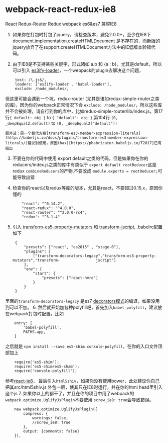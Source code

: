 # webpack-react-redux-ie8
React Redux-Router Redux webpack es6&es7 兼容IE8

1. 如果你在打包时打包了jquery，请检查版本，避免2.0.0+，至少在IE8下document.implementation.createHTMLDocument 是不存在的，而新版的jquery放弃了在support.createHTMLDocument方法中的IE低版本验错代码。
2. 由于IE8是不支持某些关键字，形式诸如 a.b 和 {a : b}，尤其是default，所以可以引入 [es3ify-loader](https://github.com/sorrycc/es3ify-loader)，一个webpack的plugin去解决这个问题，
		
		test: /\.js$/,  
		loaders: ['es3ify-loader', 'babel-loader'],
		exclude: /node_modules/,
但这里可能会遇到一个坑，redux-router (尤其是诸如redux-simple-router之类的库)，因为你的webpack正常情况下会 `exclude: /node_modules/`，所以这些库并不会被处理，请自行到你的库中，比如redux-simple-router/lib/index.js，第17行`{ default: obj }` to `{ "default": obj }`,第104行 `(0, _deepEqual2.default)` to `(0, _deepEqual2["default"])`  

	题外话：另一个替代方案[transform-es3-member-expression-literals](http://babeljs.io/docs/plugins/transform-es3-member-expression-literals/)建议别使用，原因(hax)[https://phabricator.babeljs.io/T2817]已有指出
3. 	不要在你的代码中使用 export default之类的代码，但是如果你在你的reducers/index.js之类的库中有类似于 `export default rootReducer`这是redux `combineReducers`的产物,不要改成 `module.exports = rootReducer;`可能导致出错
4. 	检查你的react以及redux等库的版本，尤其是react，不要超过0.15.x，原因你懂的
			
			"react": "^0.14.2",
	    	"react-redux": "^4.0.0",
    		"react-router": "^2.0.0-rc4",
		    "redux": "^3.1.4"
5. 引入 [transform-es5-property-mutators](http://babeljs.io/docs/plugins/transform-es5-property-mutators/) 和 [transform-jscript](http://babeljs.io/docs/plugins/transform-jscript/), .babelrc配置如下
		
		{
  			"presets": ["react", "es2015" , "stage-0"],
  			"plugins": [
    			["transform-decorators-legacy","transform-es5-property-mutators","transform-				jscript"]
  			],
  			"env": {
    			"start": {
      				"presets": ["react-hmre"]
    			}
  			}
		}
里面的`transform-decorators-legacy` 是es7 [decorators模式](http://technologyadvice.github.io/es7-decorators-babel6/)的编译，如果没用到可以不加。
6. 然后就开始加各种polyfill吧，首先加入`babel-polyfill`，建议放在webpack打包时配置，比如
		
		entry: [
    		'babel-polyfill',
    		PATHS.app,
  		]
  之后就是 `npm install --save es5-shim console-polyfill`，在你的入口文件顶部加上
  		
  		require('es5-shim');
		require('es5-shim/es5-sham');
		require('console-polyfill');
		
  参考[react-ie8](https://github.com/xcatliu/react-ie8)，
  最后引入`html5shiv`，如果你没有使用bower，此处建议你自己把其src/html5shiv.js 外包一层，使其只在IE8时运行，并在你的html head里引入这个js
7. 如果你以上的都干了，并且在你的项目中用了webpack的`webpack.optimize.UglifyJsPlugin`不要使用 `screw_ie8: true`会导致错误。
		
		new webpack.optimize.UglifyJsPlugin({
      		compress: {
        		warnings: false,
        		//screw_ie8: true
      		},
      		output: {comments: false}
    	}),  
